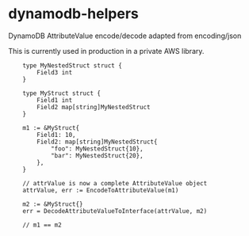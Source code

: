 # dynamodb-helpers
DynamoDB AttributeValue encode/decode adapted from encoding/json

This is currently used in production in a private AWS library.

```
    type MyNestedStruct struct {
        Field3 int
    }

    type MyStruct struct {
        Field1 int
        Field2 map[string]MyNestedStruct
    }

    m1 := &MyStruct{
        Field1: 10,
        Field2: map[string]MyNestedStruct{
            "foo": MyNestedStruct{10},
            "bar": MyNestedStruct{20},
        },
    }

    // attrValue is now a complete AttributeValue object
    attrValue, err := EncodeToAttributeValue(m1)
    
    m2 := &MyStruct{}
    err = DecodeAttributeValueToInterface(attrValue, m2)

    // m1 == m2

```
